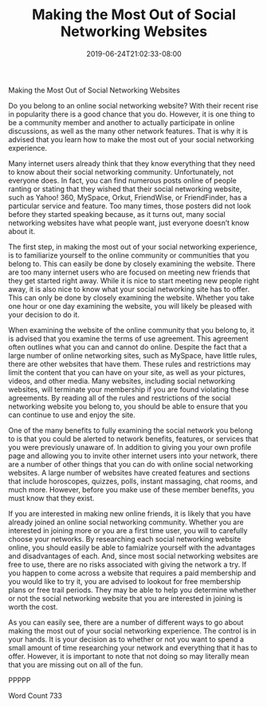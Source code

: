 ﻿---
title: "Making the Most Out of Social Networking Websites"
date: 2019-06-24T21:02:33-08:00
description: "Social Networking Tips for Web Success"
featured_image: "/images/Social Networking.jpg"
tags: ["Social Networking"]
---

Making the Most Out of Social Networking Websites

Do you belong to an online social networking website? With their recent rise in popularity there is a good chance that you do.  However, it is one thing to be a community member and another to actually participate in online discussions, as well as the many other network features.  That is why it is advised that you learn how to make the most out of your social networking experience. 

Many internet users already think that they know everything that they need to know about their social networking community.  Unfortunately, not everyone does. In fact, you can find numerous posts online of people ranting or stating that they wished that their social networking website, such as Yahoo! 360, MySpace, Orkut, FriendWise, or FriendFinder, has a particular service and feature.  Too many times, those posters did not look before they started speaking because, as it turns out, many social networking websites have what people want, just everyone doesn’t know about it.  

The first step, in making the most out of your social networking experience, is to familiarize yourself to the online community or communities that you belong to. This can easily be done by closely examining the website. There are too many internet users who are focused on meeting new friends that they get started right away.  While it is nice to start meeting new people right away, it is also nice to know what your social networking site has to offer.  This can only be done by closely examining the website.  Whether you take one hour or one day examining the website, you will likely be pleased with your decision to do it.  

When examining the website of the online community that you belong to, it is advised that you examine the terms of use agreement. This agreement often outlines what you can and cannot do online. Despite the fact that a large number of online networking sites, such as MySpace, have little rules, there are other websites that have them.  These rules and restrictions may limit the content that you can have on your site, as well as your pictures, videos, and other media.  Many websites, including social networking websites, will terminate your membership if you are found violating these agreements.  By reading all of the rules and restrictions of the social networking website you belong to, you should be able to ensure that you can continue to use and enjoy the site.

One of the many benefits to fully examining the social network you belong to is that you could be alerted to network benefits, features, or services that you were previously unaware of.  In addition to giving you your own profile page and allowing you to invite other internet users into your network, there are a number of other things that you can do with online social networking websites. A large number of websites have created features and sections that include horoscopes, quizzes, polls, instant massaging, chat rooms, and much more.  However, before you make use of these member benefits, you must know that they exist. 

If you are interested in making new online friends, it is likely that you have already joined an online social networking community. Whether you are interested in joining more or you are a first time user, you will to carefully choose your networks.  By researching each social networking website online, you should easily be able to famialrize yourself with the advantages and disadvantages of each. And, since most social networking websites are free to use, there are no risks associated with giving the network a try.  If you happen to come across a website that requires a paid membership and you would like to try it, you are advised to lookout for free membership plans or free trail periods.  They may be able to help you determine whether or not the social networking website that you are interested in joining is worth the cost.

As you can easily see, there are a number of different ways to go about making the most out of your social networking experience. The control is in your hands.  It is your decision as to whether or not you want to spend a small amount of time researching your network and everything that it has to offer.  However, it is important to note that not doing so may literally mean that you are missing out on all of the fun.

PPPPP

Word Count 733


